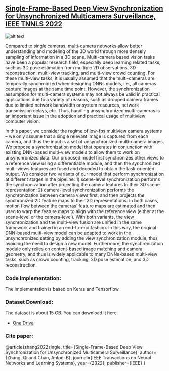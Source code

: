 ## [Single-Frame-Based Deep View Synchronization for Unsynchronized Multicamera Surveillance, IEEE TNNLS 2022](https://ieeexplore.ieee.org/document/9775149)

![alt text](http://visal.cs.cityu.edu.hk/wp/wp-content/uploads/umvcc.png)

Compared to single cameras, multi-camera networks allow better understanding and modeling of the 3D world through more densely sampling of information in a 3D scene. Multi-camera based vision tasks have been a popular research field, especially deep learning related tasks, such as 3D pose estimation from multiple 2D observations, 3D reconstruction, multi-view tracking, and multi-view crowd counting. For these multi-view tasks, it is usually assumed that the multi-cameras are temporally synchronized when designing DNNs models, i.e., all cameras capture images at the same time point. However, the synchronization assumption for multi-camera systems may not always be valid in practical applications due to a variety of reasons, such as dropped camera frames due to limited network bandwidth or system resources, network transmission delays, etc.  Thus, handling unsynchronized multi-cameras is an important issue in the adoption and practical usage of multiview computer vision.

In this paper, we consider the regime of low-fps multiview camera systems – we only assume that a single relevant image is captured from each camera, and thus the input is a set of unsynchronized multi-camera images. We propose a synchronization model that operates in conjunction with existing DNN-based multi-view models to allow them to work on unsynchronized data. Our proposed model first synchronizes other views to a reference view using a differentiable module, and then the synchronized multi-views features are fused and decoded to obtain the task-oriented output. We consider two variants of our model that perform synchronization at different stages in the pipeline: 1) scene-level synchronization performs the synchronization after projecting the camera features to their 3D scene representation; 2) camera-level synchronization performs the synchronization between camera views first, and then projects the synchronized 2D feature maps to their 3D representations. In both cases, motion flow between the cameras’ feature maps are estimated and then used to warp the feature maps to align with the reference view (either at the scene-level or the camera-level). With both variants, the view synchronization and the multi-view fusion are unified in the same framework and trained in an end-to-end fashion. In this way, the original DNN-based multi-view model can be adapted to work in the unsynchronized setting by adding the view synchronization module, thus avoiding the need to design a new model. Furthermore, the synchronization module only relies on content-based image matching and camera geometry, and thus is widely applicable to many DNNs-based multi-view tasks, such as crowd counting, tracking, 3D pose estimation, and 3D reconstruction.

### Code implementation:

The implementation is based on Keras and Tensorflow.

### Dataset Download:
The dataset is about 15 GB. You can download it here:

- [One Drive](https://portland-my.sharepoint.com/:f:/g/personal/qzhang364-c_my_cityu_edu_hk/Esopqz6dt-hHuku3Zoy14x0BrqhLizm5Xp-kX_09M4GZdg?e=ZlUfC4)
   

### Cite paper:

@article{zhang2022single,
  title={Single-Frame-Based Deep View Synchronization for Unsynchronized Multicamera Surveillance},
  author={Zhang, Qi and Chan, Antoni B},
  journal={IEEE Transactions on Neural Networks and Learning Systems},
  year={2022},
  publisher={IEEE}
}
